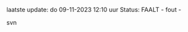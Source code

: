 laatste update: 
do 09-11-2023 12:10   uur 
Status: FAALT - fout - 
<div class="service R">svn</div>